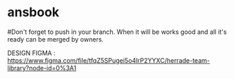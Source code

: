 # ansbook

#Don't forget to push in your branch. When it will be works good and all it's ready can be merged by owners.


DESIGN FIGMA : https://www.figma.com/file/tfqZ5SPugei5o4IrP2YYXC/herrade-team-library?node-id=0%3A1
